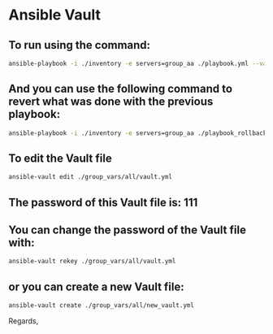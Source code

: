 # Ansible Vault

## To run using the command:

```bash
ansible-playbook -i ./inventory -e servers=group_aa ./playbook.yml --vault-password-file ./group_vars/all/.vault_password.txt
```

## And you can use the following command to revert what was done with the previous playbook:

```bash
ansible-playbook -i ./inventory -e servers=group_aa ./playbook_rollback.yml --vault-password-file ./group_vars/all/.vault_password.txt
```

## To edit the Vault file

```bash
ansible-vault edit ./group_vars/all/vault.yml
```

## The password of this Vault file is: 111

## You can change the password of the Vault file with:

```bash
ansible-vault rekey ./group_vars/all/vault.yml
```

## or you can create a new Vault file:

```bash
ansible-vault create ./group_vars/all/new_vault.yml
```

Regards,
